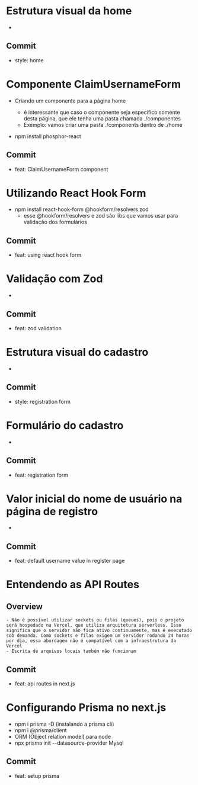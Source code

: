 # Estrutura visual da home
-

## Commit

- style: home

# Componente ClaimUsernameForm

- Criando um componente para a página home
    - é interessante que caso o componente seja específico somente desta página, que ele tenha uma pasta chamada ./componentes
    - Exemplo: vamos criar uma pasta ./components dentro de ./home

- npm install phosphor-react
## Commit

- feat: ClaimUsernameForm component

# Utilizando React Hook Form

- npm install react-hook-form @hookform/resolvers zod
    - esse @hookform/resolvers e zod são libs que vamos usar para validação dos formulários

## Commit

- feat: using react hook form

# Validação com Zod

-

## Commit
 
- feat: zod validation

# Estrutura visual do cadastro

-

## Commit

- style: registration form

# Formulário do cadastro

-

## Commit

- feat: registration form

# Valor inicial do nome de usuário na página de registro

-

## Commit

- feat: default username value in register page

# Entendendo as API Routes

## Overview
    - Não é possível utilizar sockets ou filas (queues), pois o projeto será hospedado na Vercel, que utiliza arquitetura serverless. Isso significa que o servidor não fica ativo continuamente, mas é executado sob demanda. Como sockets e filas exigem um servidor rodando 24 horas por dia, essa abordagem não é compatível com a infraestrutura da Vercel
    - Escrita de arquivos locais também não funcionam

## Commit

- feat: api routes in next.js

# Configurando Prisma no next.js

- npm i prisma -D (instalando a prisma cli)
- npm i @prisma/client
- ORM (Object relation model) para node
- npx prisma init --datasource-provider Mysql

## Commit

- feat: setup prisma
